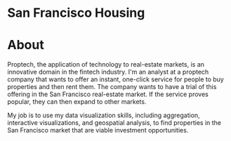 # San Francisco Housing

# About
Proptech, the application of technology to real-estate markets, is an innovative domain in the fintech industry. I'm an analyst at a proptech company that wants to offer an instant, one-click service for people to buy properties and then rent them. The company wants to have a trial of this offering in the San Francisco real-estate market. If the service proves popular, they can then expand to other markets.

My job is to use my data visualization skills, including aggregation, interactive visualizations, and geospatial analysis, to find properties in the San Francisco market that are viable investment opportunities.
